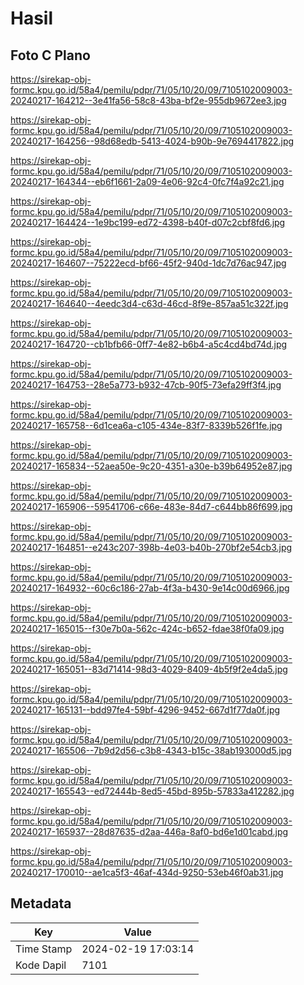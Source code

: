 # Hasil

## Foto C Plano

https://sirekap-obj-formc.kpu.go.id/58a4/pemilu/pdpr/71/05/10/20/09/7105102009003-20240217-164212--3e41fa56-58c8-43ba-bf2e-955db9672ee3.jpg

https://sirekap-obj-formc.kpu.go.id/58a4/pemilu/pdpr/71/05/10/20/09/7105102009003-20240217-164256--98d68edb-5413-4024-b90b-9e7694417822.jpg

https://sirekap-obj-formc.kpu.go.id/58a4/pemilu/pdpr/71/05/10/20/09/7105102009003-20240217-164344--eb6f1661-2a09-4e06-92c4-0fc7f4a92c21.jpg

https://sirekap-obj-formc.kpu.go.id/58a4/pemilu/pdpr/71/05/10/20/09/7105102009003-20240217-164424--1e9bc199-ed72-4398-b40f-d07c2cbf8fd6.jpg

https://sirekap-obj-formc.kpu.go.id/58a4/pemilu/pdpr/71/05/10/20/09/7105102009003-20240217-164607--75222ecd-bf66-45f2-940d-1dc7d76ac947.jpg

https://sirekap-obj-formc.kpu.go.id/58a4/pemilu/pdpr/71/05/10/20/09/7105102009003-20240217-164640--4eedc3d4-c63d-46cd-8f9e-857aa51c322f.jpg

https://sirekap-obj-formc.kpu.go.id/58a4/pemilu/pdpr/71/05/10/20/09/7105102009003-20240217-164720--cb1bfb66-0ff7-4e82-b6b4-a5c4cd4bd74d.jpg

https://sirekap-obj-formc.kpu.go.id/58a4/pemilu/pdpr/71/05/10/20/09/7105102009003-20240217-164753--28e5a773-b932-47cb-90f5-73efa29ff3f4.jpg

https://sirekap-obj-formc.kpu.go.id/58a4/pemilu/pdpr/71/05/10/20/09/7105102009003-20240217-165758--6d1cea6a-c105-434e-83f7-8339b526f1fe.jpg

https://sirekap-obj-formc.kpu.go.id/58a4/pemilu/pdpr/71/05/10/20/09/7105102009003-20240217-165834--52aea50e-9c20-4351-a30e-b39b64952e87.jpg

https://sirekap-obj-formc.kpu.go.id/58a4/pemilu/pdpr/71/05/10/20/09/7105102009003-20240217-165906--59541706-c66e-483e-84d7-c644bb86f699.jpg

https://sirekap-obj-formc.kpu.go.id/58a4/pemilu/pdpr/71/05/10/20/09/7105102009003-20240217-164851--e243c207-398b-4e03-b40b-270bf2e54cb3.jpg

https://sirekap-obj-formc.kpu.go.id/58a4/pemilu/pdpr/71/05/10/20/09/7105102009003-20240217-164932--60c6c186-27ab-4f3a-b430-9e14c00d6966.jpg

https://sirekap-obj-formc.kpu.go.id/58a4/pemilu/pdpr/71/05/10/20/09/7105102009003-20240217-165015--f30e7b0a-562c-424c-b652-fdae38f0fa09.jpg

https://sirekap-obj-formc.kpu.go.id/58a4/pemilu/pdpr/71/05/10/20/09/7105102009003-20240217-165051--83d71414-98d3-4029-8409-4b5f9f2e4da5.jpg

https://sirekap-obj-formc.kpu.go.id/58a4/pemilu/pdpr/71/05/10/20/09/7105102009003-20240217-165131--bdd97fe4-59bf-4296-9452-667d1f77da0f.jpg

https://sirekap-obj-formc.kpu.go.id/58a4/pemilu/pdpr/71/05/10/20/09/7105102009003-20240217-165506--7b9d2d56-c3b8-4343-b15c-38ab193000d5.jpg

https://sirekap-obj-formc.kpu.go.id/58a4/pemilu/pdpr/71/05/10/20/09/7105102009003-20240217-165543--ed72444b-8ed5-45bd-895b-57833a412282.jpg

https://sirekap-obj-formc.kpu.go.id/58a4/pemilu/pdpr/71/05/10/20/09/7105102009003-20240217-165937--28d87635-d2aa-446a-8af0-bd6e1d01cabd.jpg

https://sirekap-obj-formc.kpu.go.id/58a4/pemilu/pdpr/71/05/10/20/09/7105102009003-20240217-170010--ae1ca5f3-46af-434d-9250-53eb46f0ab31.jpg


## Metadata

| Key        | Value               |
| ---------- | ------------------- |
| Time Stamp | 2024-02-19 17:03:14 |
| Kode Dapil | 7101                |



